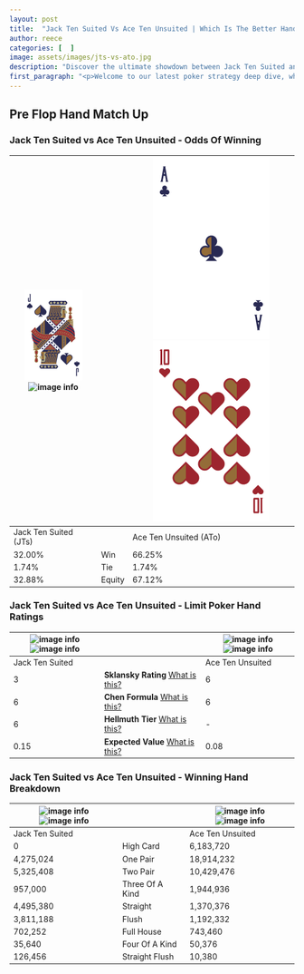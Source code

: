 ```yaml
---
layout: post
title:  "Jack Ten Suited Vs Ace Ten Unsuited | Which Is The Better Hand In Poker? A Complete Guide"
author: reece
categories: [  ]
image: assets/images/jts-vs-ato.jpg
description: "Discover the ultimate showdown between Jack Ten Suited and Ace Ten Unsuited in poker! Uncover the odds, strategies, and scenarios where one hand triumphs over the other. Get ready to up your poker game with this thrilling analysis."
first_paragraph: "<p>Welcome to our latest poker strategy deep dive, where we're pitting two distinct hands against each other in a high-stakes showdown: Jack Ten Suited vs Ace Ten Unsuited.</p><p>In the dynamic world of poker, every decision counts, and knowing which hand holds the upper hand is key to your success at the table.</p><p>In this article, we'll dissect these two hands, explore the scenarios where one dominates the other, and equip you with the knowledge to make strategic choices that can tip the odds in your favor.</p><p>Get ready to unravel the intriguing dynamics of these poker hands and elevate your game to new heights.</p>"
---
```




[comment]: # (sp0)

## Pre Flop Hand Match Up

<div class="table hand-ratings" markdown="1"> 



### Jack Ten Suited vs Ace Ten Unsuited - Odds Of Winning


    
| ![image info](assets/images/hand1/J.png) ![image info](assets/images/hand1/Ts.png) |  | ![image info](assets/images/hand2/A.png) ![image info](assets/images/hand2/To.png) |
| -------- | -------- | -------- |
| Jack Ten Suited (JTs) |  | Ace Ten Unsuited (ATo) |
| 32.00% | Win | 66.25% |
| 1.74% | Tie | 1.74% |
| 32.88% | Equity | 67.12% |




[comment]: # (sp1)



### Jack Ten Suited vs Ace Ten Unsuited - Limit Poker Hand Ratings


    
| ![image info](https://www.riverpairs.com/assets/images/hand1/J.png) ![image info](https://www.riverpairs.com/assets/images/hand1/Ts.png) |  | ![image info](https://www.riverpairs.com/assets/images/hand2/A.png) ![image info](https://www.riverpairs.com/assets/images/hand2/To.png) |
| -------- | -------- | -------- |
| Jack Ten Suited |  | Ace Ten Unsuited |
| 3 | **Sklansky Rating** [What is this?](/sklansky-rating-explained) | 6 |
| 6 | **Chen Formula** [What is this?](/chen-formula-explained) | 6 |
| 6 | **Hellmuth Tier** [What is this?](/Hellmuth-tier-explained) | - |
| 0.15 | **Expected Value** [What is this?](/expected-value-explained) | 0.08 |




[comment]: # (sp2)



### Jack Ten Suited vs Ace Ten Unsuited - Winning Hand Breakdown


    
| ![image info](https://www.riverpairs.com/assets/images/hand1/J.png) ![image info](https://www.riverpairs.com/assets/images/hand1/Ts.png) |  | ![image info](https://www.riverpairs.com/assets/images/hand2/A.png) ![image info](https://www.riverpairs.com/assets/images/hand2/To.png) |
| -------- | -------- | -------- |
| Jack Ten Suited |  | Ace Ten Unsuited |
| 0 | High Card | 6,183,720 |
| 4,275,024 | One Pair | 18,914,232 |
| 5,325,408 | Two Pair | 10,429,476 |
| 957,000 | Three Of A Kind | 1,944,936 |
| 4,495,380 | Straight | 1,370,376 |
| 3,811,188 | Flush | 1,192,332 |
| 702,252 | Full House | 743,460 |
| 35,640 | Four Of A Kind | 50,376 |
| 126,456 | Straight Flush | 10,380 |




[comment]: # (sp3)



</div>

[comment]: # (sp4)



[comment]: # (sp5)

